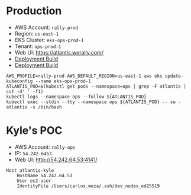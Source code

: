 # Production
* AWS Account: `rally-prod`
* Region: `us-east-1`
* EKS Cluster: `eks-ops-prod-1`
&nbsp;
* Tenant: `ops-prod-1`
* Web UI: https://atlantis.werally.com/
&nbsp;
* [Deployment Build](https://ci.rally-dev.com/teams-cure/blue/organizations/cure/rally-docker-ops-atlantis/)
* [Deployment Build](https://ci.rally-dev.com/teams-cure/job/cure/job/rally-docker-ops-atlantis/)

```
AWS_PROFILE=rally-prod AWS_DEFAULT_REGION=us-east-1 aws eks update-kubeconfig --name eks-ops-prod-1
ATLANTIS_POD=$(kubectl get pods --namespace=ops | grep -F atlantis | cut -d' ' -f1)
kubectl logs --namespace ops --follow ${ATLANTIS_POD}
kubectl exec --stdin --tty --namespace ops ${ATLANTIS_POD} -- su - atlantis -s /bin/bash
```

# Kyle's POC
* AWS Account: `rally-ops`
* IP: `54.242.6453`
* Web UI: http://54.242.64.53:4141/

```
Host atlantis-kyle
	HostName 54.242.64.53
	User ec2-user
	IdentityFile /Users/carlos.meza/.ssh/dev_nodes_ed25519
```
<!--stackedit_data:
eyJoaXN0b3J5IjpbLTIxMDI5NzY3OTcsLTk0NTUyODYyNSwtMT
YwNDkzMDA5MywtMjA5ODEwNjUxNSwxNzk3MjQyMjM1LDQxNjI0
MTYyMV19
-->